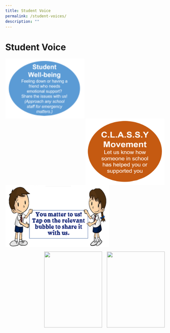 ```yaml
---
title: Student Voice
permalink: /student-voices/
description: ""
---
```

Student Voice
=============

<p><a href="https://forms.office.com/pages/responsepage.aspx?id=hnxLG73YSEGBuO4nD50nQTh4qyIhVEZLuZmykuE9-zBUQ1RYWUI3MDhGVEY1N0FSWUhNMUNMQ1EwNC4u">
<img src="/images/Students/Student%20Wellbeing.png" style="width:250px;height:190px;margin-right:15px;" align = "left">
</a></p>

<p><a href="https://forms.office.com/pages/responsepage.aspx?id=hnxLG73YSEGBuO4nD50nQTh4qyIhVEZLuZmykuE9-zBUOUNaS0tPTDJUSzY1TkZSTVBZMFFIOEpKTy4u">
<img src="/images/Students/Classy%20Movement.png" style="width:250px;height:210px;margin-left:15px;" align = "right">
</a></p>


	
<img src="/images/Students/Student%20Voices%20Banner.png"  
     style="width:65%" align = "center">

	
<p><a href="link">
<img src="image" style="width:183px;height:240px;margin-left:15px;" align = "right">
</a></p>

<p><a href="link">
<img src="image" style="width:183px;height:240px;margin-left:15px;" align = "right">
</a></p>